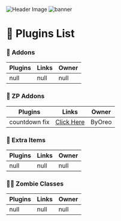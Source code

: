 ![Header Image](https://github.com/byoreo/plugins-list/assets/96012695/76ced6aa-e3db-4e67-b7f9-b89ac1af7e30)
![banner](https://github.com/byoreo/plugins-list/assets/96012695/76ced6aa-e3db-4e67-b7f9-b89ac1af7e30)

# 📂 Plugins List

### 🧩 Addons
Plugins  | Links | Owner
------------- | ------------- | ------------- |
null  | null | null

### 🧩 ZP Addons
Plugins  | Links | Owner
------------- | ------------- | ------------- |
countdown fix  | [Click Here](https://github.com/byoreo/zp-countdown-fix) | ByOreo

### 🔨 Extra Items
Plugins | Links | Owner
------------- | ------------- | ------------- |
null | null | null |

### 🧟‍♂️ Zombie Classes
Plugins | Links | Owner
------------- | ------------- | ------------- |
null | null | null |
